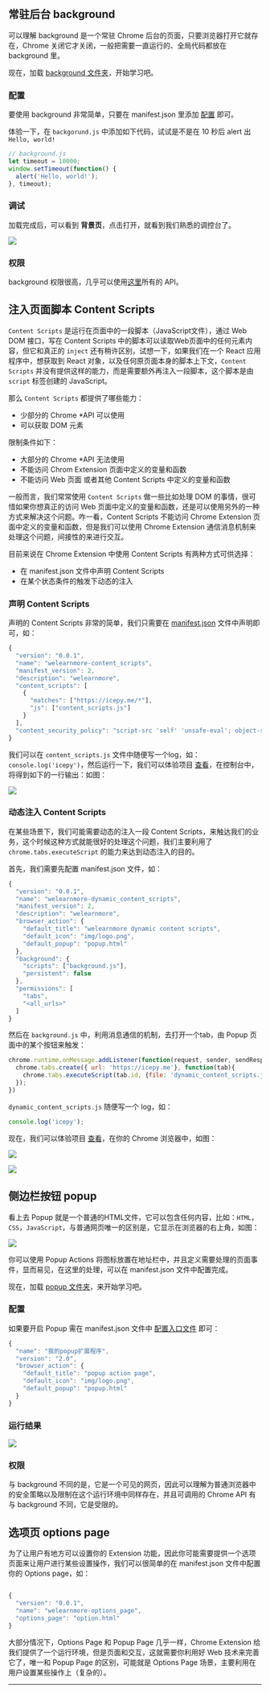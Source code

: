 ## 常驻后台 background

可以理解 background 是一个常驻 Chrome 后台的页面，只要浏览器打开它就存在，Chrome 关闭它才关闭，一般把需要一直运行的、全局代码都放在 background 里。

现在，加载 [background 文件夹][background folder]，开始学习吧。

### 配置

要使用 background 非常简单，只要在 manifest.json 里添加 [配置][background config] 即可。

体验一下，在 `backgorund.js` 中添加如下代码，试试是不是在 10 秒后 alert 出 `Hello, world!`

```javascript
// background.js
let timeout = 10000;
window.setTimeout(function() {
  alert('Hello, world!');
}, timeout);
```

### 调试

加载完成后，可以看到 **背景页**，点击打开，就看到我们熟悉的调控台了。

![](../images/chap-02-01.jpg)


### 权限

background 权限很高，几乎可以使用[这里][Chrome Extension API]所有的 API。

## 注入页面脚本 Content Scripts

`Content Scripts` 是运行在页面中的一段脚本（JavaScript文件），通过 Web DOM 接口，写在 Content Scripts 中的脚本可以读取Web页面中的任何元素内容，但它和真正的 `inject` 还有稍许区别，试想一下，如果我们在一个 React 应用程序中，想获取到 React 对象，以及任何原页面本身的脚本上下文，`Content Scripts` 并没有提供这样的能力，而是需要额外再注入一段脚本，这个脚本是由 `script` 标签创建的 JavaScript。

那么 `Content Scripts` 都提供了哪些能力：

- 少部分的 Chrome *API 可以使用
- 可以获取 DOM 元素

限制条件如下：

- 大部分的 Chrome *API 无法使用
- 不能访问 Chrom Extension 页面中定义的变量和函数
- 不能访问 Web 页面 或者其他 Content Scripts 中定义的变量和函数

一般而言，我们常常使用 `Content Scripts` 做一些比如处理 DOM 的事情，很可惜如果你想真正的访问 Web 页面中定义的变量和函数，还是可以使用另外的一种方式来解决这个问题。咋一看，Content Scripts 不能访问 Chrome Extension 页面中定义的变量和函数，但是我们可以使用 Chrome Extension 通信消息机制来处理这个问题，间接性的来进行交互。

目前来说在 Chrome Extension 中使用 Content Scripts 有两种方式可供选择：

- 在 manifest.json 文件中声明 Content Scripts
- 在某个状态条件的触发下动态的注入

### 声明 Content Scripts

声明的 Content Scripts 非常的简单，我们只需要在 [manifest.json][content scripts config] 文件中声明即可，如：

```javascript
{
  "version": "0.0.1",
  "name": "welearnmore-content_scripts",
  "manifest_version": 2,
  "description": "welearnmore",
  "content_scripts": [
    {
      "matches": ["https://icepy.me/*"],
      "js": ["content_scripts.js"]
    }
  ],
  "content_security_policy": "script-src 'self' 'unsafe-eval'; object-src 'self';"
}

```

我们可以在 `content_scripts.js` 文件中随便写一个log，如：`console.log('icepy')`，然后运行一下，我们可以体验项目 [查看][content scripts folder]，在控制台中，将得到如下的一行输出：如图：

![](../images/chap-02-04.png)


### 动态注入 Content Scripts

在某些场景下，我们可能需要动态的注入一段 Content Scripts，来触达我们的业务，这个时候这种方式就能很好的处理这个问题，我们主要利用了 `chrome.tabs.executeScript` 的能力来达到动态注入的目的。

首先，我们需要先配置 manifest.json 文件，如：

```javascript
{
  "version": "0.0.1",
  "name": "welearnmore-dynamic_content_scripts",
  "manifest_version": 2,
  "description": "welearnmore",
  "browser_action": {
    "default_title": "welearnmore dynamic content scripts",
    "default_icon": "img/logo.png",
    "default_popup": "popup.html"
  },
  "background": {
    "scripts": ["background.js"],
    "persistent": false
  },
  "permissions": [
    "tabs",
    "<all_urls>"
  ]
}

```

然后在 `background.js` 中，利用消息通信的机制，去打开一个tab，由 Popup 页面中的某个按钮来触发：

```javascript
chrome.runtime.onMessage.addListener(function(request, sender, sendResponse){
  chrome.tabs.create({ url: 'https://icepy.me'}, function(tab){
    chrome.tabs.executeScript(tab.id, {file: 'dynamic_content_scripts.js'});
  });
})
```

`dynamic_content_scripts.js` 随便写一个 log，如：

```javascript
console.log('icepy');
```

现在，我们可以体验项目 [查看][dynamic content scripts folder]，在你的 Chrome 浏览器中，如图：

![](../images/chap-02-05.png)

![](../images/chap-02-06.png)

## 侧边栏按钮 popup

看上去 Popup 就是一个普通的HTML文件，它可以包含任何内容，比如：`HTML`，`CSS`，`JavaScript`，与普通网页唯一的区别是，它显示在浏览器的右上角，如图：

![](../images/chap-02-02.png)

你可以使用 Popup Actions 将图标放置在地址栏中，并且定义需要处理的页面事件，显而易见，在这里的处理，可以在 manifest.json 文件中配置完成。

现在，加载 [popup 文件夹][popup folder]，来开始学习吧。

### 配置

如果要开启 Popup 需在 manifest.json 文件中 [配置入口文件][popup config] 即可：

```JavaScript
{
  "name": "我的popup扩展程序",
  "version": "2.0",
  "browser_action": {
    "default_title": "popup action page",
    "default_icon": "img/logo.png",
    "default_popup": "popup.html"
  }
}
```

### 运行结果

![](../images/chap-02-03.png)

### 权限

与 background 不同的是，它是一个可见的网页，因此可以理解为普通浏览器中的安全策略以及限制在这个运行环境中同样存在，并且可调用的 Chrome API 有与 background 不同，它是受限的。


## 选项页 options page

为了让用户有地方可以设置你的 Extension 功能，因此你可能需要提供一个选项页面来让用户进行某些设置操作，我们可以很简单的在 manifest.json 文件中配置你的 Options page，如：

```javascript

{
  "version": "0.0.1",
  "name": "welearnmore-options_page",
  "options_page": "option.html"
}

```

大部分情况下，Options Page 和 Popup Page 几乎一样，Chrome Extension 给我们提供了一个运行环境，但是页面和交互，这就需要你利用好 Web 技术来完善它了，唯一和 Popup Page 的区别，可能就是 Options Page 场景，主要利用在用户设置某些操作上（复杂的）。

-----

[content scripts folder]:https://github.com/welearnmore/chrome-extension-demos/tree/master/content_scripts
[content scripts config]:https://github.com/welearnmore/chrome-extension-demos/tree/master/content_scripts/manifest.json
[popup folder]: https://github.com/welearnmore/chrome-extension-demos/tree/master/popup
[popup config]:https://github.com/welearnmore/chrome-extension-demos/tree/master/popup/manifest.json
[Chrome Extension API]:https://developers.chrome.com/extensions/api_index
[background folder]:https://github.com/welearnmore/chrome-extension-demos/tree/master/background
[background config]:https://github.com/welearnmore/chrome-extension-demos/blob/master/background/manifest.json#L9-L11
[dynamic content scripts folder]:https://github.com/welearnmore/chrome-extension-demos/tree/master/dynamic_content_scripts
